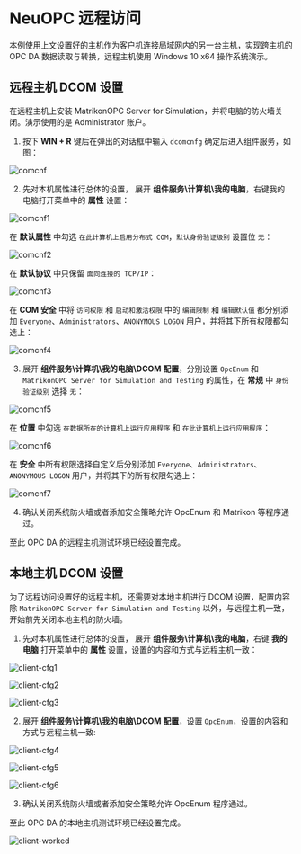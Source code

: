 # NeuOPC 远程访问

本例使用上文设置好的主机作为客户机连接局域网内的另一台主机，实现跨主机的 OPC DA 数据读取与转换，远程主机使用 Windows 10 x64 操作系统演示。

## 远程主机 DCOM 设置

在远程主机上安装 MatrikonOPC Server for Simulation，并将电脑的防火墙关闭。演示使用的是 Administrator 账户。

1. 按下 **WIN + R** 键后在弹出的对话框中输入 `dcomcnfg` 确定后进入组件服务，如图：

![comcnf](./assets/comcnf.png)

2. 先对本机属性进行总体的设置， 展开 **组件服务\计算机\我的电脑**，右键我的电脑打开菜单中的 **属性** 设置：

![comcnf1](./assets/comcnf1.png)

在 **默认属性** 中勾选 `在此计算机上启用分布式 COM`，`默认身份验证级别` 设置位 `无`：

![comcnf2](./assets/comcnf2.png)

在 **默认协议** 中只保留 `面向连接的 TCP/IP`：

![comcnf3](./assets/comcnf3.png)

在 **COM 安全** 中将 `访问权限` 和 `启动和激活权限` 中的 `编辑限制` 和 `编辑默认值` 都分别添加  `Everyone`、`Administrators`、`ANONYMOUS LOGON` 用户，并将其下所有权限都勾选上：

![comcnf4](./assets/comcnf4.png)

3. 展开 **组件服务\计算机\我的电脑\DCOM 配置**，分别设置 `OpcEnum` 和 `MatrikonOPC Server for Simulation and Testing` 的属性，在 **常规** 中 `身份验证级别` 选择 `无`：

![comcnf5](./assets/comcnf5.png)

在 **位置** 中勾选 `在数据所在的计算机上运行应用程序` 和 `在此计算机上运行应用程序`：

![comcnf6](./assets/comcnf6.png)

在 **安全** 中所有权限选择自定义后分别添加 `Everyone`、`Administrators`、`ANONYMOUS LOGON` 用户，并将其下的所有权限勾选上：

![comcnf7](./assets/comcnf7.png)

4. 确认关闭系统防火墙或者添加安全策略允许 OpcEnum 和 Matrikon 等程序通过。

至此 OPC DA 的远程主机测试环境已经设置完成。

## 本地主机 DCOM 设置

为了远程访问设置好的远程主机，还需要对本地主机进行 DCOM 设置，配置内容除 `MatrikonOPC Server for Simulation and Testing` 以外，与远程主机一致，开始前先关闭本地主机的防火墙。

1. 先对本机属性进行总体的设置， 展开 **组件服务\计算机\我的电脑**，右键 **我的电脑** 打开菜单中的 **属性** 设置，设置的内容和方式与远程主机一致：

![client-cfg1](./assets/client-cfg1.png)

![client-cfg2](./assets/client-cfg2.png)

![client-cfg3](./assets/client-cfg3.png)

2. 展开 **组件服务\计算机\我的电脑\DCOM 配置**，设置 `OpcEnum`，设置的内容和方式与远程主机一致:

![client-cfg4](./assets/client-cfg4.png)

![client-cfg5](./assets/client-cfg5.png)

![client-cfg6](./assets/client-cfg6.png)

3. 确认关闭系统防火墙或者添加安全策略允许 OpcEnum 程序通过。

至此 OPC DA 的本地主机测试环境已经设置完成。

![client-worked](./assets/client-worked.png)
